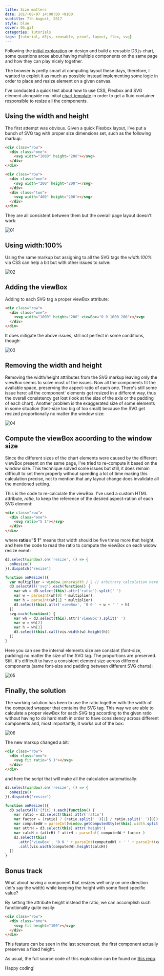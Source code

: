 ```yaml
---
title: Size matters
date: 2017-08-07 14:00:00 +0100
subtitle: 7th August, 2017
style: blue
cover: 06.gif
categories: Tutorials
tags: [tutorial, d3js, reusable, proof, layout, flex, svg]
---
```


Following the [initial exploration](http://fabiofranchino.com/blog/towards-a-better-chart-template/) on design and build a reusable D3.js chart, some questions arose about having multiple components on the same page and how they can play nicely together.

The browser is pretty smart at computing layout these days, therefore, I wanted to exploit it as much as possible instead implementing some logic in order to place and resize element on a given canvas.

I've conducted a quick test about how to use CSS, Flexbox and SVG element alongside my initial [chart template](http://fabiofranchino.com/blog/towards-a-better-chart-template/) in order to get a fluid container responsible to resize all the components.

## Using the width and height

The first attempt was obvious. Given a quick Flexbox layout, I've put a bunch of SVG tag with proper size dimensions set, such as the following markup:

```html
<div class="row">
  <div class="one">
    <svg width="1000" height="200"></svg>
  </div>
</div>

<div class="row">
  <div class="one">
    <svg width="200" height="200"></svg>
  </div>
  <div class="two">
    <svg width="400" height="200"></svg>
  </div>
</div>
```

They are all consistent between them but the overall page layout doesn't work:

![01](../assets/posts/size-matters/01.gif)

## Using width:100%

Using the same markup but assigning to all the SVG tags the *width:100%* via CSS can help a bit but with other issues to solve:

![02](../assets/posts/size-matters/02.gif)

## Adding the viewBox

Adding to each SVG tag a proper viewBox attribute:

```html
<div class="row">
  <div class="one">
    <svg width="1000" height="200" viewBox="0 0 1000 200"></svg>
  </div>
</div>
```

It does mitigate the above issues, still not perfect in some conditions, though:

![03](../assets/posts/size-matters/03.gif)

## Removing the width and height

Removing the width/height attributes from the SVG markup leaving only the viewBox seems to solve most of the issues. Now all the components fit the available space, preserving the aspect-ratio of each one. There's still some issue here: all the component' elements get resized in a different way, thus the overall consistency get lost (look at the size of the axis or the padding of each chart). Another problem is the exaggerated size of some elements in some situation (font-size too big of too small) because the SVG get resized proportionally no matter the window size:

![04](../assets/posts/size-matters/04.gif)

## Compute the viewBox according to the window size

Since the different sizes of the chart elements were caused by the different viewBox present on the same page, I've tried to re-compute it based on the window size. This technique solved some issues but still, it does remain difficult to set them properly without spending a lot of time making this calculation precise, not to mention that any layout change does invalidate all the mentioned setting.

This is the code to re-calculate the viewBox. I've used a custom HTML attribute, *ratio*, to keep the reference of the desired aspect-ration of each SVG element:

```html
<div class="row">
  <div class="one">
    <svg ratio="5 1"></svg>
  </div>
</div>
```

where **ratio="5 1"** means that width should be five times more that height, and here the code to read the ratio to compute the viewBox on each widow resize event:

```javascript
d3.select(window).on('resize', () => {
  onResize()
}).dispatch('resize')

function onResize(){
  var multiplier = window.innerWidth / 2 // arbitrary calculation here
  d3.selectAll('svg').each(function() {
    var wh = d3.select(this).attr('ratio').split(' ')
    var w = parseInt(wh[0] * multiplier)
    var h = parseInt(wh[1] * multiplier)
    d3.select(this).attr('viewBox', '0 0 ' + w + ' ' + h)
  })
  svg.each(function() {
    var wh = d3.select(this).attr('viewBox').split(' ')
    var w = wh[2]
    var h = wh[3]
    d3.select(this).call(vis.width(w).height(h))
  })
}
```

Here you can see the internal elements size are constant (font-size, padding) no matter the size of the SVG tag. The proportions are preserved. Still, it's difficult to have a consistent element size across different components (same font-size and padding between different SVG charts):

![05](../assets/posts/size-matters/05.gif)

## Finally, the solution

The working solution has been to use the ratio together with the width of the computed wrapper that contains the SVG tag. This way we are able to calculate a proper viewBox for each SVG tag according to the given ratio without having to do hard math in order to have consistency across different components and, most importantly, it works out of the box:

![06](../assets/posts/size-matters/06.gif)

The new markup changed a bit:

```html
<div class="row">
  <div class="one">
    <svg fit ratio="5 1"></svg>
  </div>
</div>
```

and here the script that will make all the calculation automatically:

```javascript
d3.select(window).on('resize', () => {
  onResize()
}).dispatch('resize')

function onResize(){
  d3.selectAll('[fit]').each(function() {
    var ratio = d3.select(this).attr('ratio')
    var factor = (ratio) ? (ratio.split(' ')[1] / ratio.split(' ')[0]) : 1
    var computedW = parseInt(window.getComputedStyle(this).width.split('px')[0])
    var attrH = d3.select(this).attr('height')
    var calcH = (attrH) ? attrH : parseInt( computedW * factor )
    d3.select(this)
      .attr('viewBox', '0 0 ' + parseInt(computedW) + ' ' + parseInt(calcH))
      .call(vis.width(computedW).height(calcH))
  }) 
}
```

## Bonus track

What about having a component that resizes well only on one direction (let's say the width) while keeping the height with some fixed specific value?

By setting the attribute height instead the ratio, we can accomplish such functionality quite easily:

```html
<div class="row">
  <div class="one">
    <svg fit height="100"></svg>
  </div>
</div>
```

This feature can be seen in the last screencast, the first component actually preserves a fixed height.

As usual, the full source code of this exploration can be found on [this repo](https://github.com/fabiofranchino/size-matters).

Happy coding!